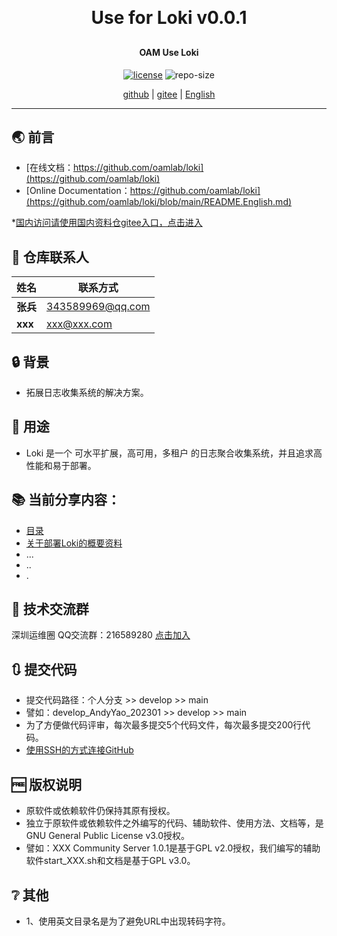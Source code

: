 
<h1 align="center" style="margin: 30px 0 30px; font-weight: bold;">Use for Loki v0.0.1</h1>
<h4 align="center">OAM Use Loki</h4>
<p align="center">
  <a href="./LICENSE"><img alt="license" src="https://img.shields.io/github/license/oamlab/loki" /></a>
  <img alt="repo-size" src="https://img.shields.io/github/repo-size/oamlab/loki" />
</p>

<p align="center">
   <a href="https://github.com/oamlab/loki">github</a> | 
   <a href="https://gitee.com/oamlab/loki">gitee</a> | 
   <a href="https://github.com/oamlab/loki/blob/main/README.English.md">English</a>
</p>

<p align="center"></p>

---

## 🌏 前言
- [在线文档：https://github.com/oamlab/loki](https://github.com/oamlab/loki)
- [Online Documentation：https://github.com/oamlab/loki](https://github.com/oamlab/loki/blob/main/README.English.md)

*[国内访问请使用国内资料仓gitee入口，点击进入](https://gitee.com/oamlab/loki)

## 🔋 仓库联系人
| 姓名						 | 联系方式             |
|----------|------------------|
| **张兵**   | 343589969@qq.com |
| **xxx**  | xxx@xxx.com      |

## 🔒 背景
- 拓展日志收集系统的解决方案。

## 🔑 用途
- Loki 是一个 可水平扩展，高可用，多租户 的日志聚合收集系统，并且追求高性能和易于部署。

## 📚 当前分享内容：

- [目录](./loki)
- [关于部署Loki的概要资料](./loki/3181_Others/README.md)
- ...
- ..
- .

## 📶 技术交流群
深圳运维圈 QQ交流群：216589280 [点击加入](https://jq.qq.com/?_wv=1027&k=tdDtDoUp)

## 🔃 提交代码
- 提交代码路径：个人分支 >> develop >> main
- 譬如：develop_AndyYao_202301 >> develop >> main
- 为了方便做代码评审，每次最多提交5个代码文件，每次最多提交200行代码。
- [使用SSH的方式连接GitHub](https://github.com/oamlab/oamlab/blob/main/OAMLab/171_%E8%BF%90%E7%BB%B4%E5%B7%A5%E5%85%B7/301_%E5%BC%80%E5%8F%91%E5%B7%A5%E5%85%B7/211_GitHub_SSH_Key.md)

## 🆓 版权说明
- 原软件或依赖软件仍保持其原有授权。
- 独立于原软件或依赖软件之外编写的代码、辅助软件、使用方法、文档等，是GNU General Public License v3.0授权。
- 譬如：XXX Community Server 1.0.1是基于GPL v2.0授权，我们编写的辅助软件start_XXX.sh和文档是基于GPL v3.0。

## ❔ 其他
- 1、使用英文目录名是为了避免URL中出现转码字符。